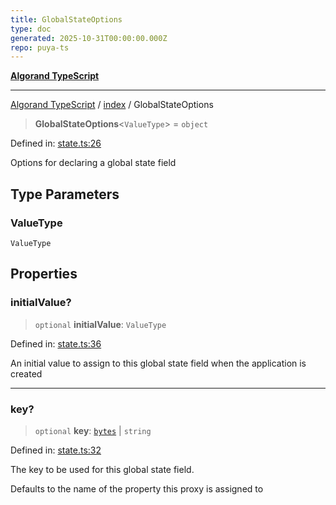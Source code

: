 ```yaml
---
title: GlobalStateOptions
type: doc
generated: 2025-10-31T00:00:00.000Z
repo: puya-ts
---
```


[**Algorand TypeScript**](docs/_md/README)

---

[Algorand TypeScript](docs/_md/modules) / [index](/reference/algorand-typescript/api/index/readme/) / GlobalStateOptions

> **GlobalStateOptions**\<`ValueType`\> = `object`

Defined in: [state.ts:26](https://github.com/algorandfoundation/puya-ts/blob/main/packages/algo-ts/src/state.ts#L26)

Options for declaring a global state field

## Type Parameters

### ValueType

`ValueType`

## Properties

### initialValue?

> `optional` **initialValue**: `ValueType`

Defined in: [state.ts:36](https://github.com/algorandfoundation/puya-ts/blob/main/packages/algo-ts/src/state.ts#L36)

An initial value to assign to this global state field when the application is created

---

### key?

> `optional` **key**: [`bytes`](bytes) \| `string`

Defined in: [state.ts:32](https://github.com/algorandfoundation/puya-ts/blob/main/packages/algo-ts/src/state.ts#L32)

The key to be used for this global state field.

Defaults to the name of the property this proxy is assigned to
